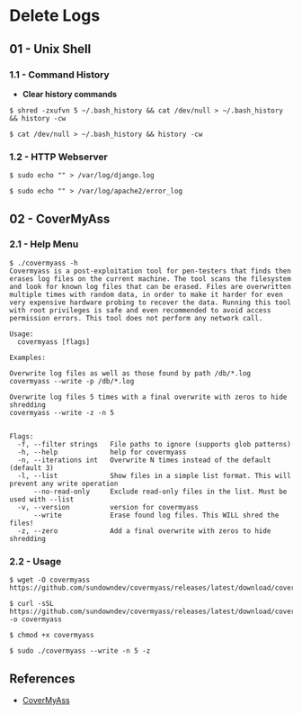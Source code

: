 # Delete Logs

## 01 - Unix Shell

### 1.1 - Command History

- **Clear history commands**

`$ shred -zxufvn 5 ~/.bash_history && cat /dev/null > ~/.bash_history && history -cw`

`$ cat /dev/null > ~/.bash_history && history -cw`

### 1.2 - HTTP Webserver

`$ sudo echo "" > /var/log/django.log`

`$ sudo echo "" > /var/log/apache2/error_log`

## 02 - CoverMyAss

### 2.1 - Help Menu

```
$ ./covermyass -h
Covermyass is a post-exploitation tool for pen-testers that finds then erases log files on the current machine. The tool scans the filesystem and look for known log files that can be erased. Files are overwritten multiple times with random data, in order to make it harder for even very expensive hardware probing to recover the data. Running this tool with root privileges is safe and even recommended to avoid access permission errors. This tool does not perform any network call.

Usage:
  covermyass [flags]

Examples:

Overwrite log files as well as those found by path /db/*.log
covermyass --write -p /db/*.log

Overwrite log files 5 times with a final overwrite with zeros to hide shredding
covermyass --write -z -n 5


Flags:
  -f, --filter strings   File paths to ignore (supports glob patterns)
  -h, --help             help for covermyass
  -n, --iterations int   Overwrite N times instead of the default (default 3)
  -l, --list             Show files in a simple list format. This will prevent any write operation
      --no-read-only     Exclude read-only files in the list. Must be used with --list
  -v, --version          version for covermyass
      --write            Erase found log files. This WILL shred the files!
  -z, --zero             Add a final overwrite with zeros to hide shredding
```

### 2.2 - Usage

```
$ wget -O covermyass https://github.com/sundowndev/covermyass/releases/latest/download/covermyass_linux_amd64

$ curl -sSL https://github.com/sundowndev/covermyass/releases/latest/download/covermyass_linux_amd64 -o covermyass

$ chmod +x covermyass

$ sudo ./covermyass --write -n 5 -z
```

## References

- [CoverMyAss](https://github.com/sundowndev/covermyass/)